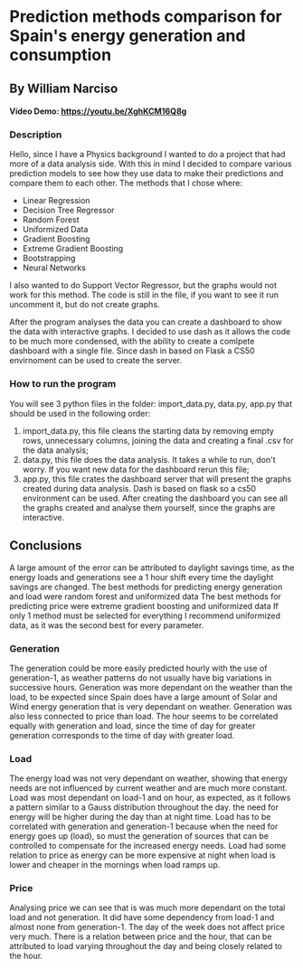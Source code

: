 # Prediction methods comparison for Spain's energy generation and consumption
## By William Narciso

#### Video Demo: https://youtu.be/XghKCM16Q8g

### Description
Hello, since I have a Physics background I wanted to do a project that had more of a data analysis side. With this in mind I decided to compare various prediction models to see how they use data to make their predictions and compare them to each other.
The methods that I chose where:
- Linear Regression
- Decision Tree Regressor
- Random Forest
- Uniformized Data
- Gradient Boosting
- Extreme Gradient Boosting
- Bootstrapping
- Neural Networks

I also wanted to do Support Vector Regressor, but the graphs would not work for this method. The code is still in the file, if you want to see it run uncomment it, but do not create graphs.

After the program analyses the data you can create a dashboard to show the data with interactive graphs. I decided to use dash as it allows the code to be much more condensed, with the ability to create a comlpete dashboard with a single file. Since dash in based on Flask a CS50 envirnoment can be used to create the server.


### How to run the program
You will see 3 python files in the folder: import_data.py, data.py, app.py that should be used in the following order:
1. import_data.py, this file cleans the starting data by removing empty rows, unnecessary columns, joining the data and creating a final .csv for the data analysis;
2. data.py, this file does the data analysis. It takes a while to run, don't worry. If you want new data for the dashboard rerun this file;
3. app.py, this file crates the dashboard server that will present the graphs created during data analysis. Dash is based on flask so a cs50 environment can be used.
After creating the dashboard you can see all the graphs created and analyse them yourself, since the graphs are interactive.

## Conclusions
A large amount of the error can be attributed to daylight savings time, as the energy loads and generations see a 1 hour shift every time the daylight savings are changed.
The best methods for predicting energy generation and load were random forest and uniformized data
The best methods for predicting price were extreme gradient boosting and uniformized data
If only 1 method must be selected for everything I recommend uniformized data, as it was the second best for every parameter.

### Generation
The generation could be more easily predicted hourly with the use of generation-1, as weather patterns do not usually have big variations in successive hours.
Generation was more dependant on the weather than the load, to be expected since Spain does have a large amount of Solar and Wind energy generation that is very dependant on weather.
Generation was also less connected to price than load. The hour seems to be correlated equally with generation and load, since the time of day for greater generation corresponds to the time of day with greater load.

### Load
The energy load was not very dependant on weather, showing that energy needs are not influenced by current weather and are much more constant.
Load was most dependant on load-1 and on hour, as expected, as it follows a pattern similar to a Gauss distribution throughout the day.
the need for energy will be higher during the day than at night time. Load has to be correlated with generation and generation-1 because when the need for energy goes up (load), so must the generation of sources that can be controlled to compensate for the increased energy needs.
Load had some relation to price as energy can be more expensive at night when load is lower and cheaper in the mornings when load ramps up.

### Price
Analysing price we can see that is was much more dependant on the total load and not generation. It did have some dependency from load-1 and almost none from generation-1.
The day of the week does not affect price very much. There is a relation between price and the hour, that can be attributed to load varying throughout the day and being closely related to the hour.
